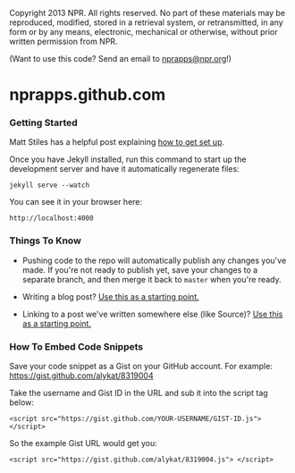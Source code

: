 Copyright 2013 NPR.  All rights reserved.  No part of these materials may be reproduced, modified, stored in a retrieval system, or retransmitted, in any form or by any means, electronic, mechanical or otherwise, without prior written permission from NPR.

(Want to use this code? Send an email to nprapps@npr.org!)

nprapps.github.com
==================

### Getting Started

Matt Stiles has a helpful post explaining [how to get set up](http://blog.apps.npr.org/2012/11/08/npr-news-apps-blog.html).

Once you have Jekyll installed, run this command to start up the development server and have it automatically regenerate files:

```
jekyll serve --watch
```

You can see it in your browser here:

```
http://localhost:4000
```

### Things To Know

* Pushing code to the repo will automatically publish any changes you've made. If you're not ready to publish yet, save your changes to a separate branch, and then merge it back to ```master``` when you're ready.

* Writing a blog post? [Use this as a starting point.](https://github.com/nprapps/nprapps.github.com/blob/master/_posts/2013-12-10-the-book-concierge.markdown)

* Linking to a post we've written somewhere else (like Source)? [Use this as a starting point.](https://github.com/nprapps/nprapps.github.com/blob/master/_posts/2014-01-02-source-tshirt-ux.markdown)

### How To Embed Code Snippets

Save your code snippet as a Gist on your GitHub account. For example: https://gist.github.com/alykat/8319004

Take the username and Gist ID in the URL and sub it into the script tag below:

```
<script src="https://gist.github.com/YOUR-USERNAME/GIST-ID.js"> </script>
```

So the example Gist URL would get you:

```
<script src="https://gist.github.com/alykat/8319004.js"> </script>
```
